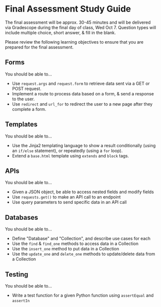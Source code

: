 # Final Assessment Study Guide

The final assessment will be approx. 30-45 minutes and will be delivered via Gradescope during the final day of class, Wed Oct 7. Question types will include multiple choice, short answer, & fill in the blank.

Please review the following learning objectives to ensure that you are prepared for the final assessment.

## Forms

You should be able to...

- Use `request.args` and `request.form` to retrieve data sent via a GET or POST request.
- Implement a route to process data based on a form, & send a response to the user.
- Use `redirect` and `url_for` to redirect the user to a new page after they complete a form.


## Templates

You should be able to...

- Use the Jinja2 templating language to show a result conditionally (using an `if/else` statement), or repeatedly (using a `for` loop).
- Extend a `base.html` template using `extends` and `block` tags.


## APIs

You should be able to...

- Given a JSON object, be able to access nested fields and modify fields
- Use `requests.get()` to make an API call to an endpoint
- Use query parameters to send specific data in an API call

## Databases

You should be able to...

- Define "Database" and "Collection", and describe use cases for each
- Use the `find` & `find_one` methods to access data in a Collection
- Use the `insert_one` method to put data in a Collection
- Use the `update_one` and `delete_one` methods to update/delete data from a Collection

## Testing

You should be able to...

- Write a test function for a given Python function using `assertEqual` and `assertIn`